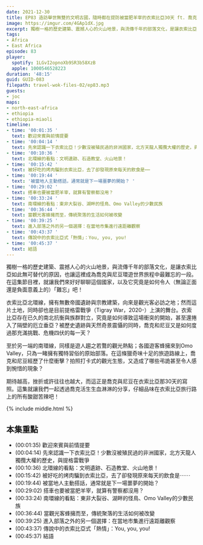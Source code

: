 ```yaml
---
date: 2021-12-30
title: EP83 造訪舉世無雙的文明古國，隨時都在提防被當肥羊宰的衣索比亞30天 ft. 喬克
image: https://imgur.com/4GAp1dX.jpg
excerpt: 獨樹一格的歷史建築、震撼人心的火山地景，與流傳千年的部落文化，是讓衣索比亞如此無可替代的原因，也讓這裡成為喬克與尼豆環遊世界旅程中最難忘的一段。在這集節目裡，就讓我們來好好聊聊這個國家，以及它究竟是如何令人（無論正面還是負面意義上的）「難忘」吧！
tags:
- Africa
- East Africa
episode: 83
player:
  spotify: 1LGvI2opnoXb9SR3b58XzB
  apple: 1000546528223
duration: '48:15'
guid: GUID-083
filepath: travel-wok-files-02/ep83.mp3
guests:
- joc
maps:
- north-east-africa
- ethiopia
- ethiopia-miaoli
timeline:
- time: '00:01:35 '
  text: 歡迎來賓與前情提要
- time: '00:04:14 '
  text: 先來認識一下衣索比亞！少數沒被殖民過的非洲國家，北方天龍人獨攬大權的歷史，與提格雷戰爭
- time: '00:10:36 '
  text: 北環線的看點：文明遺跡、石造教堂、火山地景！
- time: '00:15:42 '
  text: 被好吃的烤肉騙到衣索比亞，去了卻發現原來每天的飲食是⋯⋯
- time: '00:19:44 '
  text: '被當地人主動搭話，通常就是下一場噩夢的開始？ '
- time: '00:29:02 '
  text: 搭車也要被當肥羊宰，就算有警察都沒用？
- time: '00:33:24 '
  text: 南環線的看點：東非大裂谷、湖畔的怪鳥、Omo Valley的少數民族
- time: '00:36:44 '
  text: 當觀光客蜂擁而至，傳統聚落的生活如何被改變
- time: '00:39:25 '
  text: 進入部落之外的另一個選擇：在當地市集進行遠距離觀察
- time: '00:43:37 '
  text: 傳說中的衣索比亞式「熱情」：You, you, you!
- time: '00:45:37 '
  text: 結語
---
```

獨樹一格的歷史建築、震撼人心的火山地景，與流傳千年的部落文化，是讓衣索比亞如此無可替代的原因，也讓這裡成為喬克與尼豆環遊世界旅程中最難忘的一段。在這集節目裡，就讓我們來好好聊聊這個國家，以及它究竟是如何令人（無論正面還是負面意義上的）「難忘」吧！

衣索比亞北環線，擁有無數帝國遺跡與宗教建築，向來是觀光客必訪之地；然而這片土地，同時卻也是目前提格雷戰爭（Tigray War，2020-）上演的舞台。衣索比亞存在已久的南北抗衡與族群對立，究竟是如何導致這場衝突的開始，甚至還捲入了隔壁的厄立垂亞？被歷史遺跡與天然奇景震懾的同時，喬克和尼豆又是如何度過那充滿挑戰、危機四伏的每一天？

至於另一端的南環線，同樣是遊人趨之若鶩的觀光熱點；各國遊客蜂擁來到Omo Valley，只為一睹擁有獨特習俗的原始部落。在這條獵奇味十足的旅遊路線上，喬克和尼豆經歷了什麼衝擊？拍照打卡式的觀光生態，又造成了哪些弔詭甚至令人感到惋惜的現象？

期待越高，挫折或許往往也越大，而這正是喬克與尼豆在衣索比亞那30天的寫照。這集就讓我們一起透過喬克活生生血淋淋的分享，仔細品味在衣索比亞旅行路上的所有酸甜苦辣吧！

{% include middle.html %}

## 本集重點

* (00:01:35) 歡迎來賓與前情提要
* (00:04:14) 先來認識一下衣索比亞！少數沒被殖民過的非洲國家，北方天龍人獨攬大權的歷史，與提格雷戰爭
* (00:10:36) 北環線的看點：文明遺跡、石造教堂、火山地景！
* (00:15:42) 被好吃的烤肉騙到衣索比亞，去了卻發現原來每天的飲食是⋯⋯
* (00:19:44) 被當地人主動搭話，通常就是下一場噩夢的開始？ 
* (00:29:02) 搭車也要被當肥羊宰，就算有警察都沒用？
* (00:33:24) 南環線的看點：東非大裂谷、湖畔的怪鳥、Omo Valley的少數民族
* (00:36:44) 當觀光客蜂擁而至，傳統聚落的生活如何被改變
* (00:39:25) 進入部落之外的另一個選擇：在當地市集進行遠距離觀察
* (00:43:37) 傳說中的衣索比亞式「熱情」：You, you, you!
* (00:45:37) 結語
